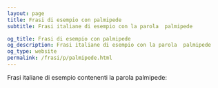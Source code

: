 ```yaml
---
layout: page
title: Frasi di esempio con palmipede 
subtitle: Frasi italiane di esempio con la parola  palmipede

og_title: Frasi di esempio con palmipede 
og_description: Frasi italiane di esempio con la parola  palmipede
og_type: website
permalink: /frasi/p/palmipede.html
---
```


Frasi italiane di esempio contenenti la parola palmipede:


